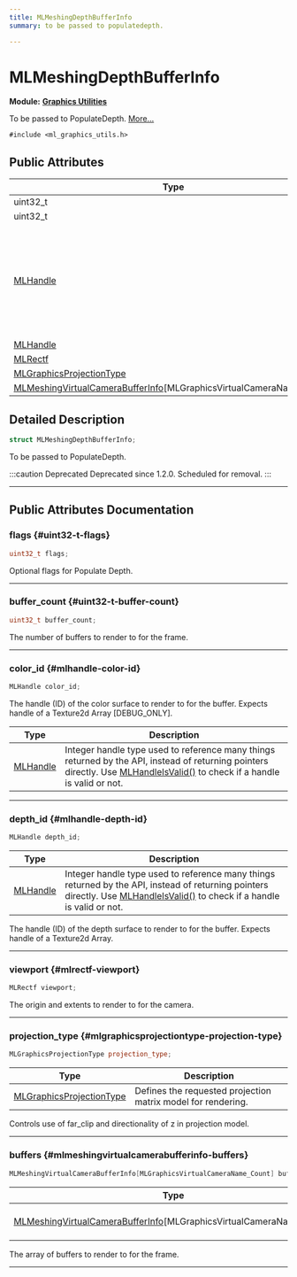 ```yaml
---
title: MLMeshingDepthBufferInfo
summary: to be passed to populatedepth. 

---
```


# MLMeshingDepthBufferInfo

**Module:** **[Graphics Utilities](/versioned_docs/version-31-Aug-2023/api-ref/api/Modules/group___graphics_utilities/group___graphics_utilities.md)**



To be passed to PopulateDepth.  [More...](#detailed-description)


`#include <ml_graphics_utils.h>`

## Public Attributes

| Type           | Name           |
| -------------- | -------------- |
| uint32_t | **[flags](/versioned_docs/version-31-Aug-2023/api-ref/api/Modules/group___graphics_utilities/struct_m_l_meshing_depth_buffer_info.md#uint32-t-flags)**  |
| uint32_t | **[buffer_count](/versioned_docs/version-31-Aug-2023/api-ref/api/Modules/group___graphics_utilities/struct_m_l_meshing_depth_buffer_info.md#uint32-t-buffer-count)**  |
| [MLHandle](/versioned_docs/version-31-Aug-2023/api-ref/api/Modules/group___platform/group___platform.md#uint64-t-mlhandle) | **[color_id](/versioned_docs/version-31-Aug-2023/api-ref/api/Modules/group___graphics_utilities/struct_m_l_meshing_depth_buffer_info.md#mlhandle-color-id)** <br></br>The handle (ID) of the color surface to render to for the buffer. Expects handle of a Texture2d Array [DEBUG_ONLY].  |
| [MLHandle](/versioned_docs/version-31-Aug-2023/api-ref/api/Modules/group___platform/group___platform.md#uint64-t-mlhandle) | **[depth_id](/versioned_docs/version-31-Aug-2023/api-ref/api/Modules/group___graphics_utilities/struct_m_l_meshing_depth_buffer_info.md#mlhandle-depth-id)**  |
| [MLRectf](/versioned_docs/version-31-Aug-2023/api-ref/api/Modules/group___common/struct_m_l_rectf.md) | **[viewport](/versioned_docs/version-31-Aug-2023/api-ref/api/Modules/group___graphics_utilities/struct_m_l_meshing_depth_buffer_info.md#mlrectf-viewport)**  |
| [MLGraphicsProjectionType](/versioned_docs/version-31-Aug-2023/api-ref/api/Modules/group___graphics/group___graphics.md#enums-mlgraphicsprojectiontype) | **[projection_type](/versioned_docs/version-31-Aug-2023/api-ref/api/Modules/group___graphics_utilities/struct_m_l_meshing_depth_buffer_info.md#mlgraphicsprojectiontype-projection-type)**  |
| [MLMeshingVirtualCameraBufferInfo](/versioned_docs/version-31-Aug-2023/api-ref/api/Modules/group___graphics_utilities/struct_m_l_meshing_virtual_camera_buffer_info.md)[MLGraphicsVirtualCameraName_Count] | **[buffers](/versioned_docs/version-31-Aug-2023/api-ref/api/Modules/group___graphics_utilities/struct_m_l_meshing_depth_buffer_info.md#mlmeshingvirtualcamerabufferinfo-buffers)**  |

## Detailed Description

```cpp
struct MLMeshingDepthBufferInfo;
```

To be passed to PopulateDepth. 



:::caution Deprecated
Deprecated since 1.2.0. Scheduled for removal.
:::



-----------
## Public Attributes Documentation

### flags {#uint32-t-flags}

```cpp
uint32_t flags;
```


Optional flags for Populate Depth. 





-----------

### buffer_count {#uint32-t-buffer-count}

```cpp
uint32_t buffer_count;
```


The number of buffers to render to for the frame. 





-----------

### color_id {#mlhandle-color-id}

```cpp
MLHandle color_id;
```

The handle (ID) of the color surface to render to for the buffer. Expects handle of a Texture2d Array [DEBUG_ONLY]. 


| Type | Description |
|--|--|
| [MLHandle](/versioned_docs/version-31-Aug-2023/api-ref/api/Modules/group___platform/group___platform.md#uint64-t-mlhandle) | Integer handle type used to reference many things returned by the API, instead of returning pointers directly. Use [MLHandleIsValid()](/versioned_docs/version-31-Aug-2023/api-ref/api/Modules/group___platform/group___platform.md#bool-mlhandleisvalid) to check if a handle is valid or not.  |






-----------

### depth_id {#mlhandle-depth-id}

```cpp
MLHandle depth_id;
```



| Type | Description |
|--|--|
| [MLHandle](/versioned_docs/version-31-Aug-2023/api-ref/api/Modules/group___platform/group___platform.md#uint64-t-mlhandle) | Integer handle type used to reference many things returned by the API, instead of returning pointers directly. Use [MLHandleIsValid()](/versioned_docs/version-31-Aug-2023/api-ref/api/Modules/group___platform/group___platform.md#bool-mlhandleisvalid) to check if a handle is valid or not.  |


The handle (ID) of the depth surface to render to for the buffer. Expects handle of a Texture2d Array. 





-----------

### viewport {#mlrectf-viewport}

```cpp
MLRectf viewport;
```


The origin and extents to render to for the camera. 





-----------

### projection_type {#mlgraphicsprojectiontype-projection-type}

```cpp
MLGraphicsProjectionType projection_type;
```



| Type | Description |
|--|--|
| [MLGraphicsProjectionType](/versioned_docs/version-31-Aug-2023/api-ref/api/Modules/group___graphics/group___graphics.md#enums-mlgraphicsprojectiontype) | Defines the requested projection matrix model for rendering.  |


Controls use of far_clip and directionality of z in projection model. 





-----------

### buffers {#mlmeshingvirtualcamerabufferinfo-buffers}

```cpp
MLMeshingVirtualCameraBufferInfo[MLGraphicsVirtualCameraName_Count] buffers;
```



| Type | Description |
|--|--|
| [MLMeshingVirtualCameraBufferInfo](/versioned_docs/version-31-Aug-2023/api-ref/api/Modules/group___graphics_utilities/struct_m_l_meshing_virtual_camera_buffer_info.md)[MLGraphicsVirtualCameraName_Count] | Per virtual camera information needed to render depth. [MLGraphicsVirtualCameraName_Count] |


The array of buffers to render to for the frame. 





-----------



